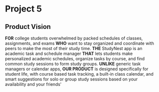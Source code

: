 # Project 5

## Product Vision

**FOR** college students overwhelmed by packed schedules of classes, assignments, and exams **WHO** want to stay organized and coordinate with peers to make the most of their study time. **THE** StudyNest app is an academic task and schedule manager **THAT** lets students make personalized academic schedules, organize tasks by course, and find common study sessions to form study groups. **UNLIKE** generic task managers or calendar apps, **OUR PRODUCT** is designed specifically for student life, with course based task tracking, a built-in class calendar, and smart suggestions for solo or group study sessions based on your availability and your friends'
